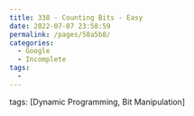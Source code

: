 ```yaml
---
title: 338 - Counting Bits - Easy
date: 2022-07-07 23:58:59
permalink: /pages/58a5b8/
categories:
  - Google
  - Incomplete
tags:
  - 
---
```

tags: [Dynamic Programming, Bit Manipulation]